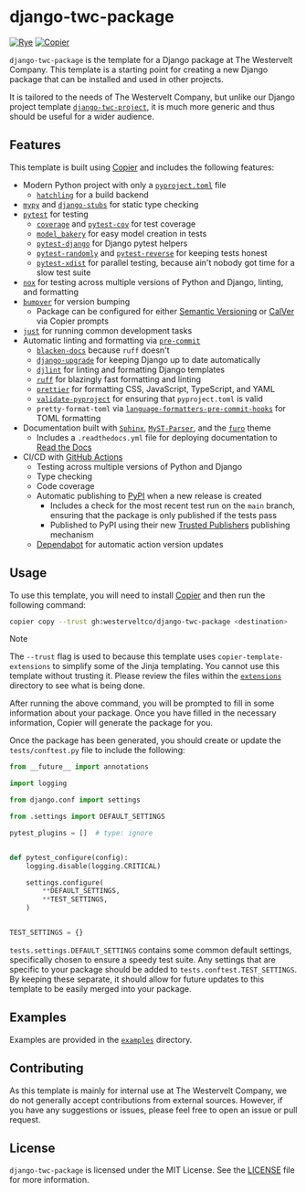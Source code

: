 # django-twc-package

[![Rye](https://img.shields.io/endpoint?url=https://raw.githubusercontent.com/mitsuhiko/rye/main/artwork/badge.json)](https://rye-up.com)
[![Copier](https://img.shields.io/endpoint?url=https://gist.githubusercontent.com/joshuadavidthomas/7c88611504b557ff7aa2a7524ad996e2/raw/4ba6834953dd8a14afc3dbb7bb41f49f181a59bf/badge.json)](https://copier.readthedocs.io)

`django-twc-package` is the template for a Django package at The Westervelt Company. This template is a starting point for creating a new Django package that can be installed and used in other projects.

It is tailored to the needs of The Westervelt Company, but unlike our Django project template [`django-twc-project`](https://github.com/westerveltco/django-twc-project), it is much more generic and thus should be useful for a wider audience.

## Features

This template is built using [Copier](https://copier.readthedocs.io) and includes the following features:

- Modern Python project with only a [`pyproject.toml`](https://packaging.python.org/en/latest/specifications/pyproject-toml/#pyproject-toml-spec) file
  - [`hatchling`](https://github.com/pypa/hatch) for a build backend
- [`mypy`](https://github.com/python/mypy) and [`django-stubs`](https://github.com/typeddjango/django-stubs) for static type checking
- [`pytest`](https://github.com/pytest-dev/pytest) for testing
  - [`coverage`](https://github.com/nedbat/coveragepy) and [`pytest-cov`](https://github.com/pytest-dev/pytest-cov) for test coverage
  - [`model_bakery`](https://github.com/model-bakers/model_bakery) for easy model creation in tests
  - [`pytest-django`](https://github.com/pytest-dev/pytest-django) for Django pytest helpers
  - [`pytest-randomly`](https://github.com/pytest-dev/pytest-randomly) and [`pytest-reverse`](https://github.com/adamchainz/pytest-reverse) for keeping tests honest
  - [`pytest-xdist`](https://github.com/pytest-dev/pytest-xdist) for parallel testing, because ain't nobody got time for a slow test suite
- [`nox`](https://github.com/theacodes/nox) for testing across multiple versions of Python and Django, linting, and formatting
- [`bumpver`](https://github.com/mbarkhau/bumpver) for version bumping
  - Package can be configured for either [Semantic Versioning](https://semver.org) or [CalVer](https://calver.org) via Copier prompts
- [`just`](https://github.com/casey/just) for running common development tasks
- Automatic linting and formatting via [`pre-commit`](https://github.com/pre-commit/pre-commit)
  - [`blacken-docs`](https://github.com/adamchainz/blacken-docs) because `ruff` doesn't
  - [`django-upgrade`](https://github.com/adamchainz/django-upgrade) for keeping Django up to date automatically
  - [`djlint`](https://github.com/rtts/djlint) for linting and formatting Django templates
  - [`ruff`](https://github.com/astral-sh/ruff) for blazingly fast formatting and linting
  - [`prettier`](https://github.com/prettier/prettier) for formatting CSS, JavaScript, TypeScript, and YAML
  - [`validate-pyproject`](https://github.com/abravalheri/validate-pyproject) for ensuring that `pyproject.toml` is valid
  - `pretty-format-toml` via [`language-formatters-pre-commit-hooks`](https://github.com/macisamuele/language-formatters-pre-commit-hooks) for TOML formatting
- Documentation built with [`Sphinx`](https://github.com/sphinx-doc/sphinx), [`MyST-Parser`](https://github.com/executablebooks/MyST-Parser), and the [`furo`](https://github.com/pradyunsg/furo) theme
  - Includes a `.readthedocs.yml` file for deploying documentation to [Read the Docs](https://readthedocs.org)
- CI/CD with [GitHub Actions](https://github.com/features/actions)
  - Testing across multiple versions of Python and Django
  - Type checking
  - Code coverage
  - Automatic publishing to [PyPI](https://pypi.org) when a new release is created
    - Includes a check for the most recent test run on the `main` branch, ensuring that the package is only published if the tests pass
    - Published to PyPI using their new [Trusted Publishers](https://docs.pypi.org/trusted-publishers/) publishing mechanism
  - [Dependabot](https://dependabot.com/) for automatic action version updates

## Usage

To use this template, you will need to install [Copier](https://copier.readthedocs.io) and then run the following command:

```bash
copier copy --trust gh:westerveltco/django-twc-package <destination>
```

> [!NOTE]
> The `--trust` flag is used to because this template uses `copier-template-extensions` to simplify some of the Jinja templating. You cannot use this template without trusting it. Please review the files within the [`extensions`](extensions) directory to see what is being done.

After running the above command, you will be prompted to fill in some information about your package. Once you have filled in the necessary information, Copier will generate the package for you.

Once the package has been generated, you should create or update the `tests/conftest.py` file to include the following:

```python
from __future__ import annotations

import logging

from django.conf import settings

from .settings import DEFAULT_SETTINGS

pytest_plugins = []  # type: ignore


def pytest_configure(config):
    logging.disable(logging.CRITICAL)

    settings.configure(
        **DEFAULT_SETTINGS,
        **TEST_SETTINGS,
    )


TEST_SETTINGS = {}
```

`tests.settings.DEFAULT_SETTINGS` contains some common default settings, specifically chosen to ensure a speedy test suite. Any settings that are specific to your package should be added to `tests.conftest.TEST_SETTINGS`. By keeping these separate, it should allow for future updates to this template to be easily merged into your package.

## Examples

Examples are provided in the [`examples`](examples) directory.

## Contributing

As this template is mainly for internal use at The Westervelt Company, we do not generally accept contributions from external sources. However, if you have any suggestions or issues, please feel free to open an issue or pull request.

## License

`django-twc-package` is licensed under the MIT License. See the [LICENSE](LICENSE) file for more information.
